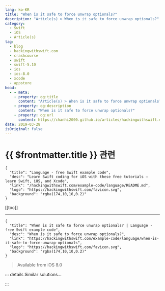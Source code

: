 ```yaml
---
lang: ko-KR
title: "When is it safe to force unwrap optionals?"
description: "Article(s) > When is it safe to force unwrap optionals?"
category:
  - Swift
  - iOS
  - Article(s)
tag: 
  - blog
  - hackingwithswift.com
  - crashcourse
  - swift
  - swift-5.10
  - ios
  - ios-8.0
  - xcode
  - appstore
head:
  - - meta:
    - property: og:title
      content: "Article(s) > When is it safe to force unwrap optionals?"
    - property: og:description
      content: "When is it safe to force unwrap optionals?"
    - property: og:url
      content: https://chanhi2000.github.io/articles/hackingwithswift.com/example-code/language/when-is-it-safe-to-force-unwrap-optionals.html
date: 2019-03-28
isOriginal: false
---
```


# {{ $frontmatter.title }} 관련

```component VPCard
{
  "title": "Language - free Swift example code",
  "desc": "Learn Swift coding for iOS with these free tutorials – learn Swift, iOS, and Xcode",
  "link": "/hackingwithswift.com/example-code/language/README.md",
  "logo": "https://hackingwithswift.com/favicon.svg",
  "background": "rgba(174,10,10,0.2)"
}
```

[[toc]]

---

```component VPCard
{
  "title": "When is it safe to force unwrap optionals? | Language - free Swift example code",
  "desc": "When is it safe to force unwrap optionals?",
  "link": "https://hackingwithswift.com/example-code/language/when-is-it-safe-to-force-unwrap-optionals",
  "logo": "https://hackingwithswift.com/favicon.svg",
  "background": "rgba(174,10,10,0.2)"
}
```

> Available from iOS 8.0

<!-- TODO: 작성 -->

<!-- 
Some developers force unwrap optionals regularly, and some never do it, but it won’t surprise you to learn that both of those are pretty extreme and will cause you problems.

Some things are optional in Swift not because they may or may not be present, but because of historical reasons. For example, when you create a new application, your `AppDelegate` class has an optional `UIWindow` property called `window`. Or there’s the `Bundle` class, which has an optional `URL` property called `resourceURL` property that points to where your bundle’s resources are.

Both of those are optional, but if either of them fail something is seriously wrong with your application – should you really be trying to carry on running if your app is in such a corrupt state?

Think about when you try to instantiate a view controller with an identifier. Apple’s API here doesn’t throw errors, and doesn’t return an optional view controller – it just hard crashes, because there’s no sensible way for the app to continue if it’s missing a whole storyboard identifier.

You can apply that same logic to your code: if you’re trying to load a `UIImage` from your asset catalog, force unwrapping is a sensible thing to do because if that image is missing it means you’ve either made a serious mistake or your app is in a damaged state and forcing a crash might help limit corruption of user data.

-->

::: details Similar solutions…

<!--
/example-code/testing/how-to-check-and-unwrap-optionals-in-tests-using-xctunwrap">How to check and unwrap optionals in tests using XCTUnwrap() 
/example-code/language/how-to-unwrap-an-optional-in-swift">How to unwrap an optional in Swift 
/quick-start/swiftui/how-to-force-one-gesture-to-recognize-before-another-using-highprioritygesture">How to force one gesture to recognize before another using highPriorityGesture() 
/quick-start/swiftui/how-to-force-views-to-one-side-inside-a-stack-using-spacer">How to force views to one side inside a stack using Spacer 
/example-code/language/how-to-force-your-program-to-crash-with-assert">How to force your program to crash with assert()</a>
-->

:::

